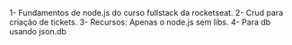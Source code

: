 1- Fundamentos de node.js do curso fullstack da rocketseat.
2- Crud para criação de tickets.
3- Recursos: Apenas o node.js sem libs.
4- Para db usando json.db
